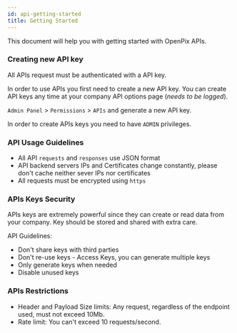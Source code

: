 ```yaml
---
id: api-getting-started
title: Getting Started
---
```


This document will help you with getting started with OpenPix APIs. 

### Creating new API key

All APIs request must be authenticated with a API key. 

In order to use APIs you first need to create a new API key. You can create API keys any time at your company API options page (*needs to be logged*).

`Admin Panel` > `Permissions` > `APIs` and generate a new API key. 

In order to create APIs keys you need to have `ADMIN` privileges.

### API Usage Guidelines

- All API `requests` and `responses` use JSON format
- API backend servers IPs and Certificates change constantly, please don't cache neither sever IPs nor certificates
- All requests must be encrypted using `https`

### APIs Keys Security

APIs keys are extremely powerful since they can create or read data from your company. Key should be stored and shared with extra care.

API Guidelines:

- Don't share keys with third parties
- Don't re-use keys - Access Keys, you can generate multiple keys
- Only generate keys when needed
- Disable unused keys

### APIs Restrictions

- Header and Payload Size limits: Any request, regardless of the endpoint used, must not exceed 10Mb. 
- Rate limit: You can't exceed 10 requests/second.

